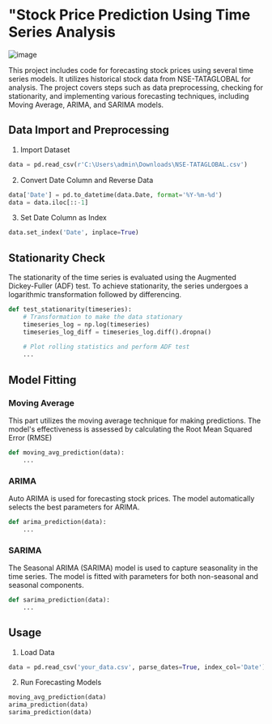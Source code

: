 # "Stock Price Prediction Using Time Series Analysis
![image](https://github.com/user-attachments/assets/ebfd3751-b79f-4296-90fa-c10565e46022)

This project includes code for forecasting stock prices using several time series models. It utilizes historical stock data from NSE-TATAGLOBAL for analysis. The project covers steps such as data preprocessing, checking for stationarity, and implementing various forecasting techniques, including Moving Average, ARIMA, and SARIMA models.

## Data Import and Preprocessing

1. Import Dataset

```python
data = pd.read_csv(r'C:\Users\admin\Downloads\NSE-TATAGLOBAL.csv')
```
2. Convert Date Column and Reverse Data
```python
data['Date'] = pd.to_datetime(data.Date, format='%Y-%m-%d')
data = data.iloc[::-1]
```
3. Set Date Column as Index
```python
data.set_index('Date', inplace=True)
```
## Stationarity Check
The stationarity of the time series is evaluated using the Augmented Dickey-Fuller (ADF) test. To achieve stationarity, the series undergoes a logarithmic transformation followed by differencing.
```python
def test_stationarity(timeseries):
    # Transformation to make the data stationary
    timeseries_log = np.log(timeseries)
    timeseries_log_diff = timeseries_log.diff().dropna()
    
    # Plot rolling statistics and perform ADF test
    ...
```
## Model Fitting
### Moving Average
This part utilizes the moving average technique for making predictions. The model's effectiveness is assessed by calculating the Root Mean Squared Error (RMSE)
```python
def moving_avg_prediction(data):
    ...
```
### ARIMA
Auto ARIMA is used for forecasting stock prices. The model automatically selects the best parameters for ARIMA.
```python
def arima_prediction(data):
    ...
```
### SARIMA
The Seasonal ARIMA (SARIMA) model is used to capture seasonality in the time series. The model is fitted with parameters for both non-seasonal and seasonal components.
```python
def sarima_prediction(data):
    ...
```
## Usage
1. Load Data 
```python
data = pd.read_csv('your_data.csv', parse_dates=True, index_col='Date')
```
2. Run Forecasting Models
```python
moving_avg_prediction(data)
arima_prediction(data)
sarima_prediction(data)
```